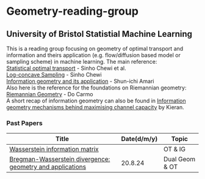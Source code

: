 # Geometry-reading-group  
## University of Bristol Statistial Machine Learning  
This is a reading group focusing on geometry of optimal transport and information and theirs application (e.g. flow/diffusion based model or sampling scheme) in machine learning. The main reference:   
[Statistical optimal transport](https://arxiv.org/abs/2407.18163) -  Sinho Chewi et al.   
[Log-concave Sampling](https://chewisinho.github.io/main.pdf) - Sinho Chewi    
[Information geometry and its application](https://link.springer.com/book/10.1007/978-4-431-55978-8) - Shun-ichi Amari    
Also here is the reference for the foundations on Riemannian geometry:      
[Riemannian Geometry](https://ia800300.us.archive.org/16/items/topology-collection/Riemannian%20Geometry%20-%20M.%20doCarmo_text.pdf) - Do Carmo     
A short recap of information geometry can also be found in [Information geometry mechanisms behind maximising channel capacity](https://github.com/probabilityFLOW/Geometry-reading-group/blob/main/Mini_Project_1.4.pdf) by Kieran.

### Past Papers  

| Title | Date(d/m/y) | Topic |
|-------|------|-----|
|[Wasserstein information matrix](https://arxiv.org/abs/1910.11248)|  |OT & IG|
|[Bregman-Wasserstein divergence: geometry and applications](https://arxiv.org/pdf/2302.05833) |20.8.24 |Dual Geom & OT |
